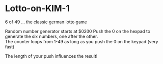 # Lotto-on-KIM-1
6 of 49  ... the classic german lotto game

Random number generator starts at $0200
Push the 0 on the hexpad to generate the six numbers, one after the other.<br> 
The counter loops from 1-49 as long as you push the 0 on the keypad (very fast)

The length of your push influences the result!

